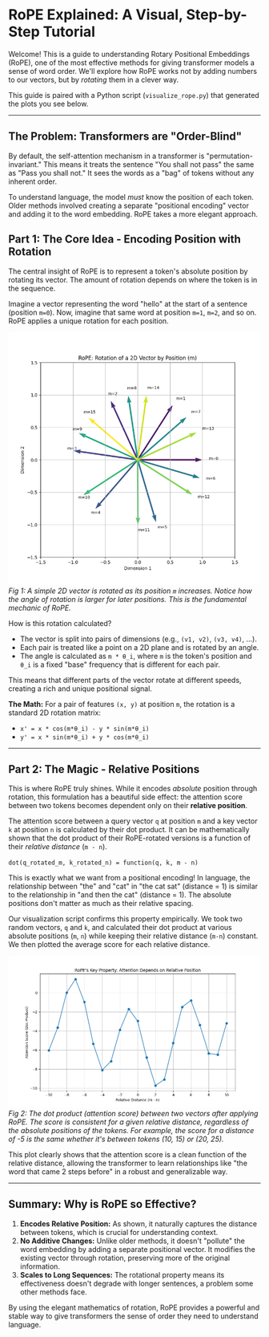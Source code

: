 # RoPE Explained: A Visual, Step-by-Step Tutorial

Welcome! This is a guide to understanding Rotary Positional Embeddings (RoPE), one of the most effective methods for giving transformer models a sense of word order. We'll explore how RoPE works not by adding numbers to our vectors, but by *rotating* them in a clever way.

This guide is paired with a Python script (`visualize_rope.py`) that generated the plots you see below.

---

## The Problem: Transformers are "Order-Blind"

By default, the self-attention mechanism in a transformer is "permutation-invariant." This means it treats the sentence "You shall not pass" the same as "Pass you shall not." It sees the words as a "bag" of tokens without any inherent order.

To understand language, the model *must* know the position of each token. Older methods involved creating a separate "positional encoding" vector and adding it to the word embedding. RoPE takes a more elegant approach.

## Part 1: The Core Idea - Encoding Position with Rotation

The central insight of RoPE is to represent a token's absolute position by rotating its vector. The amount of rotation depends on where the token is in the sequence.

Imagine a vector representing the word "hello" at the start of a sentence (position `m=0`). Now, imagine that same word at position `m=1`, `m=2`, and so on. RoPE applies a unique rotation for each position.

![Rotation Effect](images/rotation_effect.png)
*Fig 1: A simple 2D vector is rotated as its position `m` increases. Notice how the angle of rotation is larger for later positions. This is the fundamental mechanic of RoPE.*

How is this rotation calculated?
- The vector is split into pairs of dimensions (e.g., `(v1, v2)`, `(v3, v4)`, ...).
- Each pair is treated like a point on a 2D plane and is rotated by an angle.
- The angle is calculated as `m * θ_i`, where `m` is the token's position and `θ_i` is a fixed "base" frequency that is different for each pair.

This means that different parts of the vector rotate at different speeds, creating a rich and unique positional signal.

**The Math:**
For a pair of features `(x, y)` at position `m`, the rotation is a standard 2D rotation matrix:
- `x' = x * cos(m*θ_i) - y * sin(m*θ_i)`
- `y' = x * sin(m*θ_i) + y * cos(m*θ_i)`

---

## Part 2: The Magic - Relative Positions

This is where RoPE truly shines. While it encodes *absolute* position through rotation, this formulation has a beautiful side effect: the attention score between two tokens becomes dependent only on their **relative position**.

The attention score between a query vector `q` at position `m` and a key vector `k` at position `n` is calculated by their dot product. It can be mathematically shown that the dot product of their RoPE-rotated versions is a function of their *relative distance* (`m - n`).

`dot(q_rotated_m, k_rotated_n) = function(q, k, m - n)`

This is exactly what we want from a positional encoding! In language, the relationship between "the" and "cat" in "the cat sat" (distance = 1) is similar to the relationship in "and then the cat" (distance = 1). The absolute positions don't matter as much as their relative spacing.

Our visualization script confirms this property empirically. We took two random vectors, `q` and `k`, and calculated their dot product at various absolute positions (`m`, `n`) while keeping their relative distance (`m-n`) constant. We then plotted the average score for each relative distance.

![Relative Attention](images/relative_attention.png)
*Fig 2: The dot product (attention score) between two vectors after applying RoPE. The score is consistent for a given relative distance, regardless of the absolute positions of the tokens. For example, the score for a distance of -5 is the same whether it's between tokens (10, 15) or (20, 25).*

This plot clearly shows that the attention score is a clean function of the relative distance, allowing the transformer to learn relationships like "the word that came 2 steps before" in a robust and generalizable way.

---

## Summary: Why is RoPE so Effective?

1.  **Encodes Relative Position:** As shown, it naturally captures the distance between tokens, which is crucial for understanding context.
2.  **No Additive Changes:** Unlike older methods, it doesn't "pollute" the word embedding by adding a separate positional vector. It modifies the existing vector through rotation, preserving more of the original information.
3.  **Scales to Long Sequences:** The rotational property means its effectiveness doesn't degrade with longer sentences, a problem some other methods face.

By using the elegant mathematics of rotation, RoPE provides a powerful and stable way to give transformers the sense of order they need to understand language.
